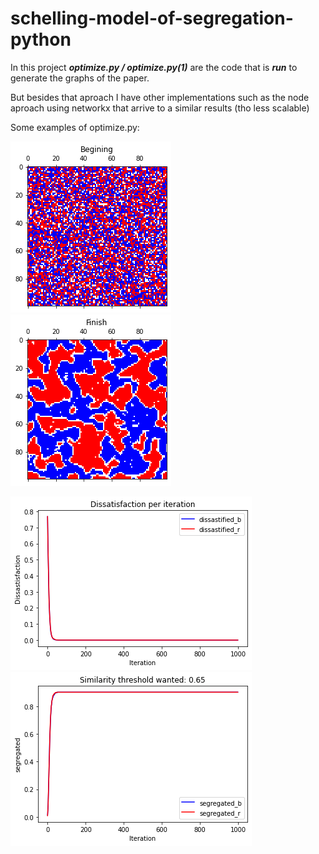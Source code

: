 # schelling-model-of-segregation-python
In this project ***optimize.py / optimize.py(1)*** are the code that is ***run*** to generate the graphs of the paper.

But besides that aproach I have other implementations such as the node aproach using networkx that arrive to a similar results (tho less scalable)

Some examples of optimize.py:

<picture>
  <source   alt="Beggining for Threshold of 0.65" media="(prefers-color-scheme: light)" srcset="/images/beggining_65.png">
  <source   alt="Beggining for Threshold of 0.65" media="(prefers-color-scheme: dark)" srcset="/images/beggining_65_b.png">
  <img alt="Beggining for Threshold of 0.65" src="/images/beggining_65.png"">
</picture>

<picture>
  <source   alt="Result for Threshold of 0.65" media="(prefers-color-scheme: light)" srcset="/images/finish_65.png">
  <source   alt="Result for Threshold of 0.65" media="(prefers-color-scheme: dark)" srcset="/images/finish_65_b.png">
<img alt="Result for Threshold of 0.65" src="/images/finish_65.png"">
</picture>
<p>

<picture>
  <source   alt="Dissatisfaction for Threshold of 0.65" media="(prefers-color-scheme: light)" srcset="/images/dissats_65.png">
  <source   alt="Dissatisfaction for Threshold of 0.65" media="(prefers-color-scheme: dark)" srcset="/images/dissats_65_b.png">
  <img alt="Dissatisfaction for Threshold of 0.65" src="/images/dissats_65.png"">
</picture>

<picture>
  <source   alt="Segregation for Threshold of 0.65" media="(prefers-color-scheme: light)" srcset="/images/segregation_65.png">
  <source   alt="Segregation for Threshold of 0.65" media="(prefers-color-scheme: dark)" srcset="/images/segregation_65_b.png">
<img alt="Segregation for Threshold of 0.65" src="/images/segregation_65.png"">
</picture>
